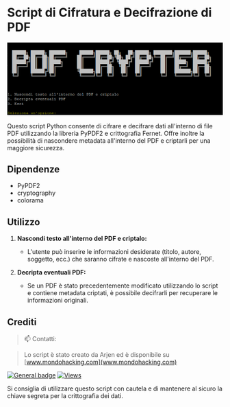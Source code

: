 # Script di Cifratura e Decifrazione di PDF

![Anteprima](https://github.com/arjeeeen/PDF-Crypter/blob/main/preview.png)

Questo script Python consente di cifrare e decifrare dati all'interno di file PDF utilizzando la libreria PyPDF2 e crittografia Fernet. Offre inoltre la possibilità di nascondere metadata all'interno del PDF e criptarli per una maggiore sicurezza.

## Dipendenze
- PyPDF2
- cryptography
- colorama

## Utilizzo
1. **Nascondi testo all'interno del PDF e criptalo:**
    - L'utente può inserire le informazioni desiderate (titolo, autore, soggetto, ecc.) che saranno cifrate e nascoste all'interno del PDF.

2. **Decripta eventuali PDF:**
    - Se un PDF è stato precedentemente modificato utilizzando lo script e contiene metadata criptati, è possibile decifrarli per recuperare le informazioni originali.

## Crediti

> 📫 Contatti:

> Lo script è stato creato da Arjen ed è disponibile su [www.mondohacking.com](www.mondohacking.com)

[![General badge](https://img.shields.io/badge/LinkedIn-0077B5?style=for-the-badge&logo=linkedin&logoColor=white)](https://www.linkedin.com/in/arjen-van-zwam-aa0b93288/)
[![Views](https://komarev.com/ghpvc/?username=arjeeeen&label=Repository+Views)](https://github.com/arjeeeen/Scan-porte)


Si consiglia di utilizzare questo script con cautela e di mantenere al sicuro la chiave segreta per la crittografia dei dati.
